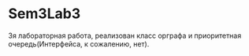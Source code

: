 # Sem3Lab3
3я лабораторная работа, реализован класс орграфа и приоритетная очередь(Интерфейса, к сожалению, нет).
